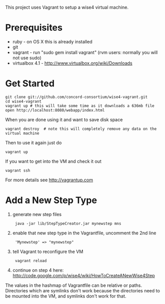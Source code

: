This project uses Vagrant to setup a wise4 virtual machine.

Prerequisites
=============

- ruby - on OS X this is already installed
- git
- vagrant - run "sudo gem install vagrant" (rvm users: normally you will not use sudo)
- virtualbox 4.1 - http://www.virtualbox.org/wiki/Downloads

Get Started
===========

    git clone git://github.com/concord-consortium/wise4-vagrant.git
    cd wise4-vagrant
    vagrant up # this will take some time as it downloads a 636mb file
    open http://localhost:8080/webapp/index.html

When you are done using it and want to save disk space

    vagrant destroy  # note this will completely remove any data on the virtual machine

Then to use it again just do

    vagrant up

If you want to get into the VM and check it out

    vagrant ssh

For more details see http://vagrantup.com

Add a New Step Type
===================

1. generate new step files 

        java -jar lib/StepTypeCreator.jar mynewstep mns

2. enable that new step type in the Vagrantfile, uncomment the 2nd line

        'Mynewstep' => "mynewstep"

3. tell Vagrant to reconfigure the VM

        vagrant reload

4. continue on step 4 here: http://code.google.com/p/wise4/wiki/HowToCreateANewWise4Step

The values in the hashmap of Vagrantfile can be relative or paths.  Directories which are symlinks don't work because
the directories need to be mounted into the VM, and symlinks don't work for that.